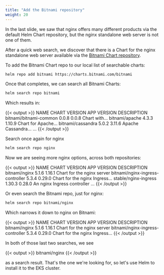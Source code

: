 ```yaml
---
title: "Add the Bitnami repository"
weight: 20
---
```


In the last slide, we saw that nginx offers many different products via the
default Helm Chart repository, but the nginx standalone web server is not one of
them.

After a quick web search, we discover that there is a Chart for the nginx
standalone web server available via the [Bitnami Chart
repository](https://github.com/bitnami/charts).

To add the Bitnami Chart repo to our local list of searchable charts:

```bash
helm repo add bitnami https://charts.bitnami.com/bitnami
```

Once that completes, we can search all Bitnami Charts:

```bash
helm search repo bitnami
```

Which results in:

{{< output >}}
NAME                                    CHART VERSION   APP VERSION             DESCRIPTION
bitnami/bitnami-common                  0.0.8           0.0.8                   Chart with...
bitnami/apache                          4.3.3           1.10.9                  Chart for Apache...
bitnami/cassandra                       5.0.2           3.11.6                  Apache Cassandra...
...
{{< /output >}}

Search once again for nginx

```bash
helm search repo nginx
```

Now we are seeing more nginx options, across both repositories:

{{< output >}}
NAME                                    CHART VERSION   APP VERSION     DESCRIPTION
bitnami/nginx                           5.1.6           1.16.1          Chart for the nginx server
bitnami/nginx-ingress-controller        5.3.4           0.29.0          Chart for the nginx Ingress...
stable/nginx-ingress                    1.30.3          0.28.0          An nginx Ingress controller ...
{{< /output >}}

Or even search the Bitnami repo, just for nginx:

```bash
helm search repo bitnami/nginx
```

Which narrows it down to nginx on Bitnami:

{{< output >}}
NAME                                    CHART VERSION   APP VERSION     DESCRIPTION
bitnami/nginx                           5.1.6           1.16.1          Chart for the nginx server
bitnami/nginx-ingress-controller        5.3.4           0.29.0          Chart for the nginx Ingress...
{{< /output >}}

In both of those last two searches, we see

{{< output >}}
bitnami/nginx
{{< /output >}}

as a search result.  That's the one we're looking for, so let's use Helm to install it to the EKS cluster.
